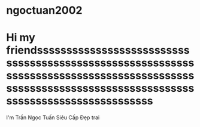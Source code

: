 # ngoctuan2002
<h1>Hi my friendsssssssssssssssssssssssssssssssssssssssssssssssssssssssssssssssssssssssssssssssssssssssssssssssssssssssssssssssssssssssssssssssssssssssssssssssssss</h1>
<p>I'm Trần Ngọc Tuấn Siêu Cấp Đẹp trai</p>
